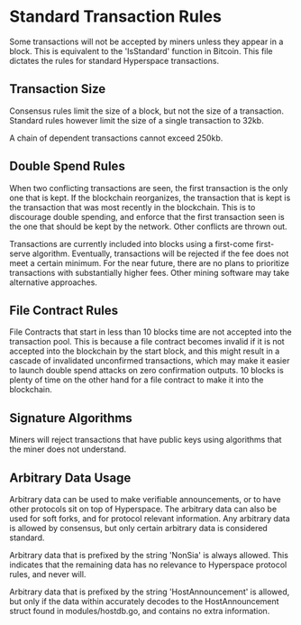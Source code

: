 Standard Transaction Rules
==========================

Some transactions will not be accepted by miners unless they appear in a block.
This is equivalent to the 'IsStandard' function in Bitcoin. This file dictates
the rules for standard Hyperspace transactions.

Transaction Size
----------------

Consensus rules limit the size of a block, but not the size of a transaction.
Standard rules however limit the size of a single transaction to 32kb.

A chain of dependent transactions cannot exceed 250kb.

Double Spend Rules
------------------

When two conflicting transactions are seen, the first transaction is the only
one that is kept. If the blockchain reorganizes, the transaction that is kept
is the transaction that was most recently in the blockchain. This is to
discourage double spending, and enforce that the first transaction seen is the
one that should be kept by the network. Other conflicts are thrown out.

Transactions are currently included into blocks using a first-come first-serve
algorithm. Eventually, transactions will be rejected if the fee does not meet a
certain minimum. For the near future, there are no plans to prioritize
transactions with substantially higher fees. Other mining software may take
alternative approaches.

File Contract Rules
-------------------

File Contracts that start in less than 10 blocks time are not accepted into the
transaction pool. This is because a file contract becomes invalid if it is not
accepted into the blockchain by the start block, and this might result in a
cascade of invalidated unconfirmed transactions, which may make it easier to
launch double spend attacks on zero confirmation outputs. 10 blocks is plenty
of time on the other hand for a file contract to make it into the blockchain.

Signature Algorithms
--------------------

Miners will reject transactions that have public keys using algorithms that the
miner does not understand.

Arbitrary Data Usage
--------------------

Arbitrary data can be used to make verifiable announcements, or to have other
protocols sit on top of Hyperspace. The arbitrary data can also be used for soft
forks, and for protocol relevant information. Any arbitrary data is allowed by
consensus, but only certain arbitrary data is considered standard.

Arbitrary data that is prefixed by the string 'NonSia' is always allowed. This
indicates that the remaining data has no relevance to Hyperspace protocol rules, and
never will.

Arbitrary data that is prefixed by the string 'HostAnnouncement' is allowed,
but only if the data within accurately decodes to the HostAnnouncement struct
found in modules/hostdb.go, and contains no extra information.
